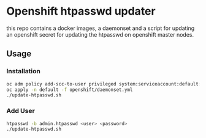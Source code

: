 # Openshift htpasswd updater

this repo contains a docker images, a daemonset and a script for updating an
openshift secret for updating the htpasswd on openshift master nodes.

## Usage

### Installation

```bash
oc adm policy add-scc-to-user privileged system:serviceaccount:default:htpasswd-updater --as system:admin
oc apply -n default -f openshift/daemonset.yml
./update-htpasswd.sh
```

### Add User

```bash
htpasswd -b admin.htpasswd <user> <password>
./update-htpasswd.sh
```
